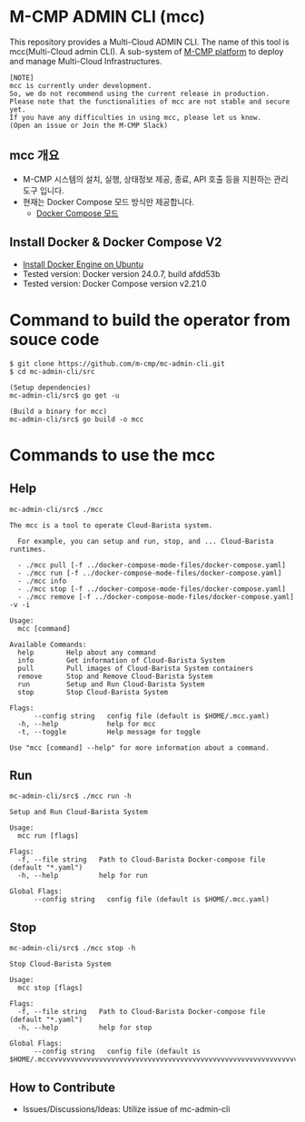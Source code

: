 # M-CMP ADMIN CLI (mcc)
This repository provides a Multi-Cloud ADMIN CLI. 
The name of this tool is mcc(Multi-Cloud admin CLI).
A sub-system of [M-CMP platform](https://github.com/m-cmp/docs/tree/main) to deploy and manage Multi-Cloud Infrastructures. 

```
[NOTE]
mcc is currently under development.
So, we do not recommend using the current release in production.
Please note that the functionalities of mcc are not stable and secure yet.
If you have any difficulties in using mcc, please let us know.
(Open an issue or Join the M-CMP Slack)
```

## mcc 개요
- M-CMP 시스템의 설치, 실행, 상태정보 제공, 종료, API 호출 등을 지원하는 관리 도구 입니다.
- 현재는 Docker Compose 모드 방식만 제공합니다.
  - [Docker Compose 모드](docs/mcc-docker-compose-mode.md)

## Install Docker & Docker Compose V2
- [Install Docker Engine on Ubuntu](https://docs.docker.com/engine/install/ubuntu/)
- Tested version: Docker version 24.0.7, build afdd53b
- Tested version: Docker Compose version v2.21.0

# Command to build the operator from souce code
```Shell
$ git clone https://github.com/m-cmp/mc-admin-cli.git
$ cd mc-admin-cli/src

(Setup dependencies)
mc-admin-cli/src$ go get -u

(Build a binary for mcc)
mc-admin-cli/src$ go build -o mcc
```

# Commands to use the mcc

## Help
```
mc-admin-cli/src$ ./mcc 

The mcc is a tool to operate Cloud-Barista system. 
  
  For example, you can setup and run, stop, and ... Cloud-Barista runtimes.
  
  - ./mcc pull [-f ../docker-compose-mode-files/docker-compose.yaml]
  - ./mcc run [-f ../docker-compose-mode-files/docker-compose.yaml]
  - ./mcc info
  - ./mcc stop [-f ../docker-compose-mode-files/docker-compose.yaml]
  - ./mcc remove [-f ../docker-compose-mode-files/docker-compose.yaml] -v -i

Usage:
  mcc [command]

Available Commands:
  help        Help about any command
  info        Get information of Cloud-Barista System
  pull        Pull images of Cloud-Barista System containers
  remove      Stop and Remove Cloud-Barista System
  run         Setup and Run Cloud-Barista System
  stop        Stop Cloud-Barista System

Flags:
      --config string   config file (default is $HOME/.mcc.yaml)
  -h, --help            help for mcc
  -t, --toggle          Help message for toggle

Use "mcc [command] --help" for more information about a command.
```

## Run
```
mc-admin-cli/src$ ./mcc run -h

Setup and Run Cloud-Barista System

Usage:
  mcc run [flags]

Flags:
  -f, --file string   Path to Cloud-Barista Docker-compose file (default "*.yaml")
  -h, --help          help for run

Global Flags:
      --config string   config file (default is $HOME/.mcc.yaml)
```

## Stop
```
mc-admin-cli/src$ ./mcc stop -h

Stop Cloud-Barista System

Usage:
  mcc stop [flags]

Flags:
  -f, --file string   Path to Cloud-Barista Docker-compose file (default "*.yaml")
  -h, --help          help for stop

Global Flags:
      --config string   config file (default is $HOME/.mccvvvvvvvvvvvvvvvvvvvvvvvvvvvvvvvvvvvvvvvvvvvvvvvvvvvvvvvvvvvvvvvvvvvvvvvv.yaml)
```


## How to Contribute
- Issues/Discussions/Ideas: Utilize issue of mc-admin-cli
